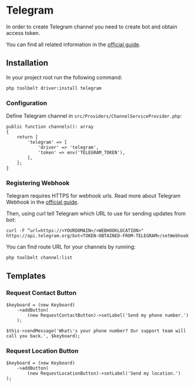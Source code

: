 # Telegram

In order to create Telegram channel you need to create bot and obtain access token.

You can find all related information in the [official guide](https://core.telegram.org/bots#3-how-do-i-create-a-bot). 

## Installation

In your project root run the following command:

    php toolbelt driver:install telegram

### Configuration    

Define Telegram channel in `src/Providers/ChannelServiceProvider.php`:

    public function channels(): array
    {
        return [
            'telegram' => [
                'driver' => 'telegram',
                'token' => env('TELEGRAM_TOKEN'),
            ],
        ];
    }

### Registering Webhook

Telegram requires HTTPS for webhook urls. Read more about Telegram Webhook in the [official guide](https://core.telegram.org/bots/webhooks).

Then, using curl tell Telegram which URL to use for sending updates from bot:

    curl -F “url=https://<YOURDOMAIN>/<WEBHOOKLOCATION>" https://api.telegram.org/bot<TOKEN-OBTAINED-FROM-TELEGRAM>/setWebhook    

You can find route URL for your channels by running:

    php toolbelt channel:list

## Templates

### Request Contact Button

    $keyboard = (new Keyboard)
        ->addButton(
            (new RequestContactButton)->setLabel('Send my phone number.')
        );

    $this->sendMessage('What\'s your phone number? Our support team will call you back.', $keyboard);

### Request Location Button

    $keyboard = (new Keyboard)
        ->addButton(
            (new RequestLocationButton)->setLabel('Send my location.')
    );
